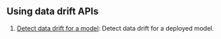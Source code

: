 ## Using data drift APIs

1. [Detect data drift for a model](azure-ml-datadrift.ipynb): Detect data drift for a deployed model.